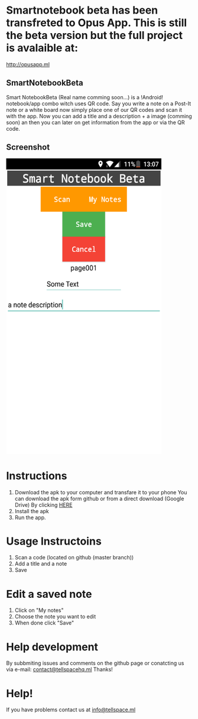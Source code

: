 # Smartnotebook beta has been transfreted to Opus App. This is still the beta version but the full project is avalaible at:
<a href="http://opusapp.ml"> http://opusapp.ml </a>

## SmartNotebookBeta

Smart NotebookBeta (Real name comming soon...) is a !Android! notebook/app combo witch uses QR code. Say you write a note on a Post-It note or a white board now simply place one of our QR codes and scan it with the app. Now you can add a title and a description + a image (comming soon) an then you can later on get information from the app or via the QR code.
## Screenshot

<img src="Screenshot_20170528-130754.png" width="420px" height="800px">

# Instructions

1. Download the apk to your computer and transfare it to your phone
You can download the apk form github or from a direct download (Google Drive) By clicking <a href="https://drive.google.com/uc?export=download&id=0B6FSSEN7obfyOFlKMlhwSG5ZOG8"> HERE </a> 
2. Install the apk
3. Run the app.

# Usage Instructoins

1. Scan a code (located on github (master branch))
2. Add a title and a note
3. Save

# Edit a saved note

1. Click on "My notes"
2. Choose the note you want to edit
3. When done click "Save"

# Help development

By subbmiting issues and comments on the github page or conatcting us via e-mail:
contact@tellspacehq.ml Thanks!

# Help!

If you have problems contact us at info@tellspace.ml

